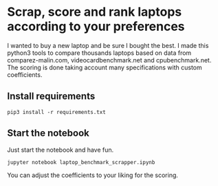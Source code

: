 # Scrap, score and rank laptops according to your preferences
I wanted to buy a new laptop and be sure I bought the best.
I made this python3 tools to compare thousands laptops based on data from comparez-malin.com, videocardbenchmark.net and cpubenchmark.net.
The scoring is done taking account many specifications with custom coefficients.


## Install requirements
```shell
pip3 install -r requirements.txt
```

## Start the notebook
Just start the notebook and have fun.
```shell
jupyter notebook laptop_benchmark_scrapper.ipynb
```
You can adjust the coefficients to your liking for the scoring.

